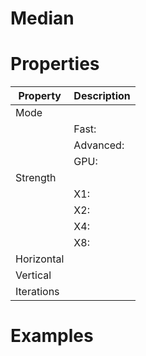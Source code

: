# Median


# Properties


| Property | Description| 
| -------- | -----------|
| Mode |  |
| | Fast: <desc> |
| | Advanced: <desc> |
| | GPU: <desc> |
| Strength |  |
| | X1: <desc> |
| | X2: <desc> |
| | X4: <desc> |
| | X8: <desc> |
| Horizontal |  |
| Vertical |  |
| Iterations |  |




# Examples
